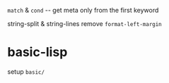 `match` & `cond` -- get meta only from the first keyword

string-split & string-lines
remove `format-left-margin`

# basic-lisp

setup `basic/`
